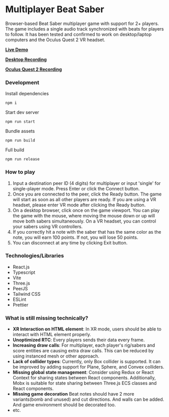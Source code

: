 # Multiplayer Beat Saber

Browser-based Beat Saber multiplayer game with support for 2+ players. The game includes a single audio track synchronized with beats for players to follow. It has been tested and confirmed to work on desktop/laptop computers and the Oculus Quest 2 VR headset.

[**Live Demo**](https://beat-saber.surge.sh/)

[**Desktop Recording**](https://www.veed.io/view/98a48207-0bb0-4b5b-9a14-cc2bd37d7456?sharingWidget=true&panel=share)

[**Oculus Quest 2 Recording**](https://www.veed.io/view/b976acf5-e367-478b-aff3-b3cc11aaea71?sharingWidget=true&panel=share)

### Development

Install dependencies

```
npm i
```

Start dev server

```
npm run start
```

Bundle assets

```
npm run build
```

Full build

```
npm run release
```

### How to play

1. Input a destination peer ID (4 digits) for multiplayer or input 'single' for single-player mode. Press Enter or click the Connect button.
2. Once you are connected to the peer, click the Ready button. The game will start as soon as all other players are ready. If you are using a VR headset, please enter VR mode after clicking the Ready button.
3. On a desktop browser, click once on the game viewport. You can play the game with the mouse, where moving the mouse down or up will move both sabers simultaneously. On a VR headset, you can control your sabers using VR controllers.
4. If you correctly hit a note with the saber that has the same color as the note, you will earn 100 points. If not, you will lose 50 points.
5. You can disconnect at any time by clicking Exit button.

### Technologies/Libraries

- React.js
- Typescript
- Vite
- Three.js
- PeerJS
- Tailwind CSS
- ESLint
- Prettier

### What is still missing technically?

- **XR Interaction on HTML element**: In XR mode, users should be able to interact with HTML element properly.
- **Unoptimized RTC**: Every players sends their data every frame.
- **Increasing draw calls**: For multiplayer, each player's rig/sabers and score entities are causing extra draw calls. This can be reduced by using instanced mesh or other approach.
- **Lack of collider types**: Currently, only Box collider is supported. It can be improved by adding support for Plane, Sphere, and Convex colliders.
- **Missing global state management**: Consider using Redux or React Context for sharing states between React components. Additionally, Mobx is suitable for state sharing between Three.js ECS classes and React components.
- **Missing game decoration** Beat notes should have 2 more variants(bomb and unused) and cut directions. And walls can be added. And game environment should be decorated too. 
- etc.

